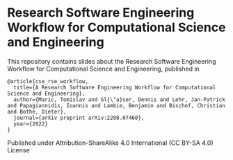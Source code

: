 # Research Software Engineering Workflow for Computational Science and Engineering

This repository contains slides about the Research Software Engineering Workflow for Computational Science and Engineering, published in 

```
@article{cse_rse_workflow,
  title={A Research Software Engineering Workflow for Computational Science and Engineering},
  author={Maric, Tomislav and Gl{\"a}ser, Dennis and Lehr, Jan-Patrick and Papagiannidis, Ioannis and Lambie, Benjamin and Bischof, Christian and Bothe, Dieter},
  journal={arXiv preprint arXiv:2208.07460},
  year={2022}
}
```

Published under Attribution-ShareAlike 4.0 International (CC BY-SA 4.0) License
